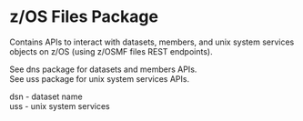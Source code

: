 # z/OS Files Package

Contains APIs to interact with datasets, members, and unix system services objects on z/OS (using z/OSMF files REST
endpoints).

See dns package for datasets and members APIs.  
See uss package for unix system services APIs.

dsn - dataset name  
uss - unix system services   
  
